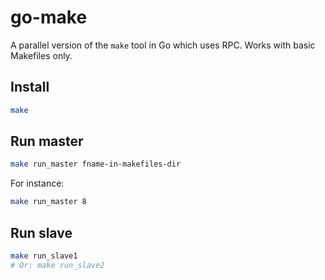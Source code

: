 # go-make

A parallel version of the `make` tool in Go which uses RPC. Works with
basic Makefiles only.

## Install

```bash
make
```

## Run master

```bash
make run_master fname-in-makefiles-dir
```

For instance:

```bash
make run_master 8
```

## Run slave

```bash
make run_slave1
# Or: make run_slave2
```

